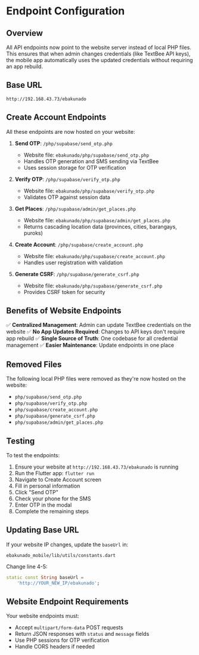 # Endpoint Configuration

## Overview

All API endpoints now point to the website server instead of local PHP files. This ensures that when admin changes credentials (like TextBee API keys), the mobile app automatically uses the updated credentials without requiring an app rebuild.

## Base URL

```
http://192.168.43.73/ebakunado
```

## Create Account Endpoints

All these endpoints are now hosted on your website:

1. **Send OTP**: `/php/supabase/send_otp.php`

   - Website file: `ebakunado/php/supabase/send_otp.php`
   - Handles OTP generation and SMS sending via TextBee
   - Uses session storage for OTP verification

2. **Verify OTP**: `/php/supabase/verify_otp.php`

   - Website file: `ebakunado/php/supabase/verify_otp.php`
   - Validates OTP against session data

3. **Get Places**: `/php/supabase/admin/get_places.php`

   - Website file: `ebakunado/php/supabase/admin/get_places.php`
   - Returns cascading location data (provinces, cities, barangays, puroks)

4. **Create Account**: `/php/supabase/create_account.php`

   - Website file: `ebakunado/php/supabase/create_account.php`
   - Handles user registration with validation

5. **Generate CSRF**: `/php/supabase/generate_csrf.php`
   - Website file: `ebakunado/php/supabase/generate_csrf.php`
   - Provides CSRF token for security

## Benefits of Website Endpoints

✅ **Centralized Management**: Admin can update TextBee credentials on the website
✅ **No App Updates Required**: Changes to API keys don't require app rebuild
✅ **Single Source of Truth**: One codebase for all credential management
✅ **Easier Maintenance**: Update endpoints in one place

## Removed Files

The following local PHP files were removed as they're now hosted on the website:

- `php/supabase/send_otp.php`
- `php/supabase/verify_otp.php`
- `php/supabase/create_account.php`
- `php/supabase/generate_csrf.php`
- `php/supabase/admin/get_places.php`

## Testing

To test the endpoints:

1. Ensure your website at `http://192.168.43.73/ebakunado` is running
2. Run the Flutter app: `flutter run`
3. Navigate to Create Account screen
4. Fill in personal information
5. Click "Send OTP"
6. Check your phone for the SMS
7. Enter OTP in the modal
8. Complete the remaining steps

## Updating Base URL

If your website IP changes, update the `baseUrl` in:

```
ebakunado_mobile/lib/utils/constants.dart
```

Change line 4-5:

```dart
static const String baseUrl =
    'http://YOUR_NEW_IP/ebakunado';
```

## Website Endpoint Requirements

Your website endpoints must:

- Accept `multipart/form-data` POST requests
- Return JSON responses with `status` and `message` fields
- Use PHP sessions for OTP verification
- Handle CORS headers if needed
